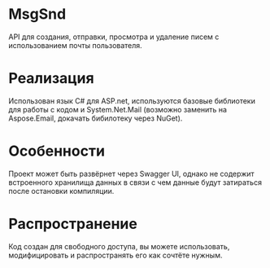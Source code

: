 # MsgSnd
API для создания, отправки, просмотра и удаление писем с использованием почты пользователя.
# Реализация
Использован язык C# для ASP.net, используются базовые библиотеки для работы с кодом и System.Net.Mail (возможно заменить на Aspose.Email, докачать бибилотеку через NuGet).
# Особенности
Проект может быть развёрнет через Swagger UI, однако не содержит встроенного хранилища данных в связи с чем данные будут затираться после остановки компиляции.
# Распространение 
Код создан для свободного доступа, вы можете использовать, модифицировать и распространять его как сочтёте нужным.
